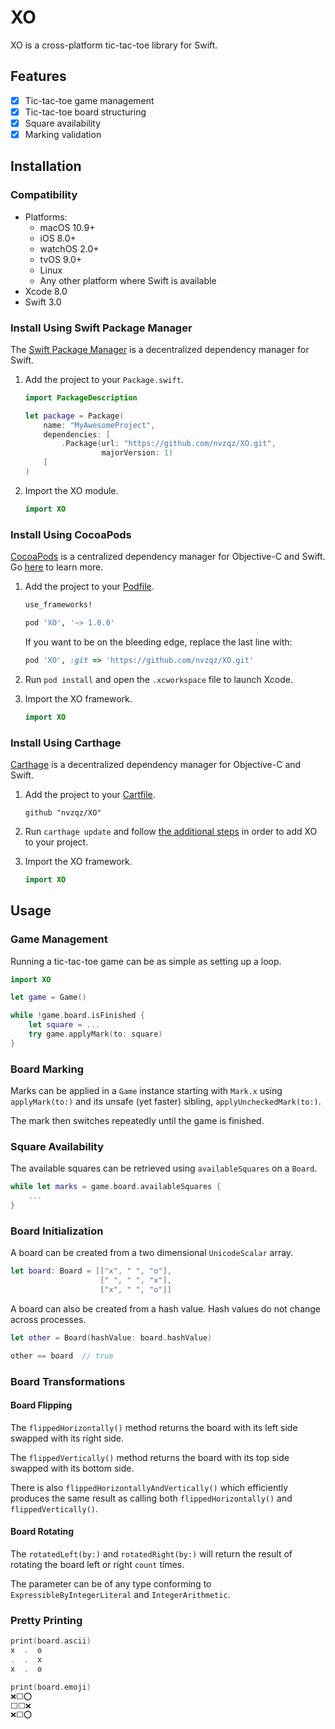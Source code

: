 # XO

XO is a cross-platform tic-tac-toe library for Swift.

## Features

- [x] Tic-tac-toe game management
- [x] Tic-tac-toe board structuring
- [x] Square availability
- [x] Marking validation

## Installation

### Compatibility

- Platforms:
    - macOS 10.9+
    - iOS 8.0+
    - watchOS 2.0+
    - tvOS 9.0+
    - Linux
    - Any other platform where Swift is available
- Xcode 8.0
- Swift 3.0

### Install Using Swift Package Manager
The [Swift Package Manager](https://swift.org/package-manager/) is a
decentralized dependency manager for Swift.

1. Add the project to your `Package.swift`.

    ```swift
    import PackageDescription

    let package = Package(
        name: "MyAwesomeProject",
        dependencies: [
            .Package(url: "https://github.com/nvzqz/XO.git",
                     majorVersion: 1)
        ]
    )
    ```

2. Import the XO module.

    ```swift
    import XO
    ```

### Install Using CocoaPods
[CocoaPods](https://cocoapods.org/) is a centralized dependency manager for
Objective-C and Swift. Go [here](https://guides.cocoapods.org/using/index.html)
to learn more.

1. Add the project to your [Podfile](https://guides.cocoapods.org/using/the-podfile.html).

    ```ruby
    use_frameworks!

    pod 'XO', '~> 1.0.0'
    ```

    If you want to be on the bleeding edge, replace the last line with:

    ```ruby
    pod 'XO', :git => 'https://github.com/nvzqz/XO.git'
    ```

2. Run `pod install` and open the `.xcworkspace` file to launch Xcode.

3. Import the XO framework.

    ```swift
    import XO
    ```

### Install Using Carthage
[Carthage](https://github.com/Carthage/Carthage) is a decentralized dependency
manager for Objective-C and Swift.

1. Add the project to your [Cartfile](https://github.com/Carthage/Carthage/blob/master/Documentation/Artifacts.md#cartfile).

    ```
    github "nvzqz/XO"
    ```

2. Run `carthage update` and follow [the additional steps](https://github.com/Carthage/Carthage#getting-started)
   in order to add XO to your project.

3. Import the XO framework.

    ```swift
    import XO
    ```

## Usage

### Game Management

Running a tic-tac-toe game can be as simple as setting up a loop.

```swift
import XO

let game = Game()

while !game.board.isFinished {
    let square = ...
    try game.applyMark(to: square)
}
```

### Board Marking

Marks can be applied in a `Game` instance starting with `Mark.x` using
`applyMark(to:)` and its unsafe (yet faster) sibling, `applyUncheckedMark(to:)`.

The mark then switches repeatedly until the game is finished.

### Square Availability

The available squares can be retrieved using `availableSquares` on a `Board`.

```swift
while let marks = game.board.availableSquares {
    ...
}
```

### Board Initialization

A board can be created from a two dimensional `UnicodeScalar` array.

```swift
let board: Board = [["x", " ", "o"],
                    [" ", " ", "x"],
                    ["x", " ", "o"]]
```

A board can also be created from a hash value. Hash values do not change across
processes.

```swift
let other = Board(hashValue: board.hashValue)

other == board  // true
```

### Board Transformations

#### Board Flipping

The `flippedHorizontally()` method returns the board with its left side swapped with its right side.

The `flippedVertically()` method returns the board with its top side swapped with its bottom side.

There is also `flippedHorizontallyAndVertically()` which efficiently produces the same result
as calling both `flippedHorizontally()` and `flippedVertically()`.

#### Board Rotating

The `rotatedLeft(by:)` and `rotatedRight(by:)` will return the result of rotating the board left or
right `count` times.

The parameter can be of any type conforming to `ExpressibleByIntegerLiteral` and `IntegerArithmetic`.

### Pretty Printing

```swift
print(board.ascii)
x  .  o
.  .  x
x  .  o

print(board.emoji)
❌⬜⭕
⬜⬜❌
❌⬜⭕
```
